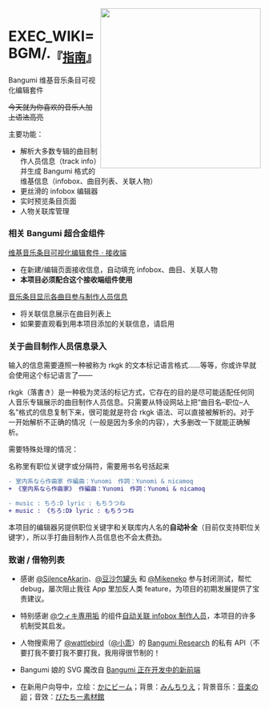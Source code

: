 <img align="right" src="https://static.hya.moe/execwb/jacket.avif" width="320" />

# EXEC_WIKI=BGM/.<sub>『[指南](https://EXEC-WIKI-BGM.hya.moe/docs)』</sub>

Bangumi 维基音乐条目可视化编辑套件

~~今天就为你喜欢的音乐人加上语法高亮~~

主要功能：

- 解析大多数专辑的曲目制作人员信息（track info）并生成 Bangumi 格式的维基信息（infobox、曲目列表、关联人物）
- 更丝滑的 infobox 编辑器
- 实时预览条目页面
- 人物关联库管理

### 相关 Bangumi 超合金组件

[维基音乐条目可视化编辑套件 · 接收端](https://bgm.tv/dev/app/3134)
- 在新建/编辑页面接收信息，自动填充 infobox、曲目、关联人物
- **本项目必须配合这个接收端组件使用**

[音乐条目显示各曲目参与制作人员信息](https://bgm.tv/dev/app/3136)
- 将关联信息展示在曲目列表上
- 如果要直观看到用本项目添加的关联信息，请启用

### 关于曲目制作人员信息录入

输入的信息需要遵照一种被称为 rkgk 的文本标记语言格式……等等，你或许早就会使用这个标记语言了——

rkgk（落書き）是一种极为灵活的标记方式，它存在的目的是尽可能适配任何同人音乐专辑展示的曲目制作人员信息。只需要从特设网站上把“曲目名–职位–人名”格式的信息复制下来，很可能就是符合 rkgk 语法、可以直接被解析的。对于一开始解析不正确的情况（一般是因为多余的内容），大多删改一下就能正确解析。

需要特殊处理的情况：

名称里有职位关键字或分隔符，需要用书名号括起来
```diff
- 室内系なら作曲家 作編曲：Yunomi　作詞：Yunomi & nicamoq
+ 《室内系なら作曲家》 作編曲：Yunomi　作詞：Yunomi & nicamoq
```
```diff
- music : ちろ:D lyric : もちうつね
+ music : 《ちろ:D》 lyric : もちうつね
```

本项目的编辑器另提供职位关键字和关联库内人名的**自动补全**（目前仅支持职位关键字），所以手打曲目制作人员信息也不会太费劲。


### 致谢 / 借物列表

- 感谢 [@SilenceAkarin](https://bgm.tv/user/sakarin)、[@豆沙包罐头](https://bgm.tv/user/36176) 和 [@Mikeneko](https://bgm.tv/user/mercurylampe) 参与封闭测试，帮忙 debug，屡次阻止我往 App 里加反人类 feature，为项目的初期发展提供了宝贵建议。

- 特别感谢 [@ウィキ専用垢](https://bgm.tv/user/wikiaka) 的组件[自动关联 infobox 制作人员](https://bgm.tv/group/topic/389152)，本项目的许多机制受其启发。
- 人物搜索用了 [@wattlebird](https://github.com/wattlebird)（[@小乖](https://bgm.tv/user/wattlebird)）的 [Bangumi Research](https://bgm.tv/group/topic/390220) 的私有 API（不要打我不要打我不要打我，我用得很节制的！
- Bangumi 娘的 SVG 魔改自 [Bangumi 正在开发中的新前端](https://next.bgm.tv)
- 在新用户向导中，立绘：[かにビーム](https://x.com/kani_biimu)；背景：[みんちりえ](https://min-chi.material.jp/)；背景音乐：[音楽の卵](http://ontama-m.com/index.html)；音效：[びたちー素材館](http://www.vita-chi.net/sozai1.htm)
